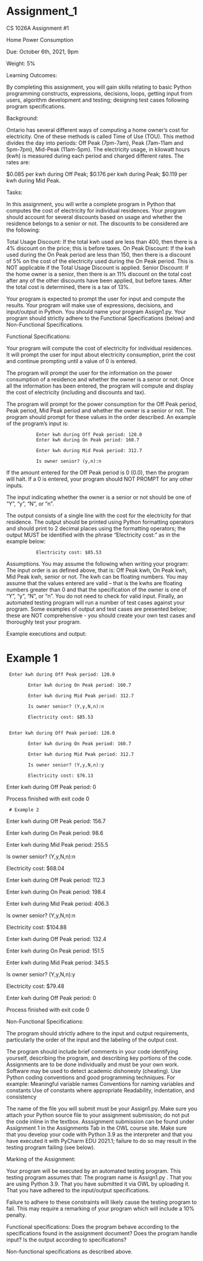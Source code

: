 # Assignment_1
CS 1026A Assignment #1


Home Power Consumption

Due: October 6th, 2021, 9pm

Weight: 5%

Learning Outcomes:

By completing this assignment, you will gain skills relating to basic Python programming constructs, expressions, decisions, loops, getting input from users, algorithm development and testing; designing test cases following program specifications.

Background:

Ontario has several different ways of computing a home owner’s cost for electricity.  One of these methods is called Time of Use (TOU).  This method divides the day into periods: Off Peak (7pm-7am), Peak (7am-11am and 5pm-7pm), Mid-Peak (11am-5pm).  The electricity usage, in kilowatt hours (kwh) is measured during each period and charged different rates.  The rates are:

$0.085 per kwh during Off Peak;
$0.176 per kwh during Peak;
$0.119 per kwh during Mid Peak.

Tasks:

In this assignment, you will write a complete program in Python that computes the cost of electricity for individual residences.  Your program should account for several discounts based on usage and whether the residence belongs to a senior or not.  The discounts to be considered are the following:

Total Usage Discount: If the total kwh used are less than 400, then there is a 4% discount on the price; this is before taxes.
On Peak Discount: If the kwh used during the On Peak period are less than 150, then there is a discount of 5% on the cost of the electricity used during the On Peak period.  This is NOT applicable if the Total Usage Discount is applied.
Senior Discount: If the home owner is a senior, then there is an 11% discount on the total cost after any of the other discounts have been applied, but before taxes.
After the total cost is determined, there is a tax of 13%.

 

Your program is expected to prompt the user for input and compute the results. Your program will make use of expressions, decisions, and input/output in Python.  You should name your program Assign1.py.  Your program should strictly adhere to the Functional Specifications (below) and Non-Functional Specifications.

Functional Specifications:

Your program will compute the cost of electricity for individual residences.  It will prompt the user for input about electricity consumption, print the cost and continue prompting until a value of 0 is entered.

The program will prompt the user for the information on the power consumption of a residence and whether the owner is a senor or not.  Once all the information has been entered, the program will compute and display the cost of electricity (including and discounts and tax).

The program will prompt for the power consumption for the Off Peak period, Peak period, Mid Peak period and whether the owner is a senior or not.  The program should prompt for these values in the order described.  An example of the program’s input is:

               Enter kwh during Off Peak period: 120.0
               Enter kwh during On Peak period: 160.7

               Enter kwh during Mid Peak period: 312.7

               Is owner senior? (y,n):n

If the amount entered for the Off Peak period is 0 (0.0), then the program will halt.  If a 0 is entered, your program should NOT PROMPT for any other inputs.
 

The input indicating whether the owner is a senior or not should be one of “Y”, “y”, “N”, or “n”.
 
The output consists of a single line with the cost for the electricity for that residence.  The output should be printed using Python formatting operators and should print to 2 decimal places using the formatting operators; the output MUST be identified with the phrase “Electricity cost:” as in the example below:

               Electricity cost: $85.53

Assumptions.   You may assume the following when writing your program:
The input order is as defined above, that is: Off Peak kwh, On Peak kwh, Mid Peak kwh, senior or not.
The kwh can be floating numbers.
You may assume that the values entered are valid – that is the kwhs are floating numbers greater than 0 and that the specification of the owner is one of “Y”, “y”, “N”, or “n”.  You do not need to check for valid input.
Finally, an automated testing program will run a number of test cases against your program.  Some examples of output and test cases are presented below; these are NOT comprehensive - you should create your own test cases and thoroughly test your program. 

Example executions and output:

# Example 1
     Enter kwh during Off Peak period: 120.0

            Enter kwh during On Peak period: 160.7

            Enter kwh during Mid Peak period: 312.7

            Is owner senior? (Y,y,N,n):n

            Electricity cost: $85.53


     Enter kwh during Off Peak period: 120.0

            Enter kwh during On Peak period: 160.7

            Enter kwh during Mid Peak period: 312.7

            Is owner senior? (Y,y,N,n):y

            Electricity cost: $76.13

Enter kwh during Off Peak period: 0

Process finished with exit code 0

     # Example 2

Enter kwh during Off Peak period: 156.7

Enter kwh during On Peak period: 98.6

Enter kwh during Mid Peak period: 255.5

Is owner senior? (Y,y,N,n):n

Electricity cost: $68.04

Enter kwh during Off Peak period: 112.3

Enter kwh during On Peak period: 198.4

Enter kwh during Mid Peak period: 406.3

Is owner senior? (Y,y,N,n):n

Electricity cost: $104.88

Enter kwh during Off Peak period: 132.4

Enter kwh during On Peak period: 151.5

Enter kwh during Mid Peak period: 345.5

Is owner senior? (Y,y,N,n):y

Electricity cost: $79.48

Enter kwh during Off Peak period: 0

Process finished with exit code 0

Non-Functional Specifications:

The program should strictly adhere to the input and output requirements, particularly the order of the input and the labeling of the output cost.
 
The program should include brief comments in your code identifying yourself, describing the program, and describing key portions of the code.
Assignments are to be done individually and must be your own work. Software may be used to detect academic dishonesty (cheating).
Use Python coding conventions and good programming techniques. For example:
Meaningful variable names
Conventions for naming variables and constants
Use of constants where appropriate
Readability, indentation, and consistency
 
The name of the file you will submit must be your Assign1.py. Make sure you attach your Python source file to your assignment submission; do not put the code inline in the textbox.  Asssignment submission can be found under Assignment 1 in the Assignments Tab in the OWL course site.
Make sure that you develop your code with Python 3.9 as the interpreter and that you have executed it with PyCharm EDU 2021.1; failure to do so may result in the testing program failing (see below).

Marking of the Assignment:

Your program will be executed by an automated testing program.  This testing program assumes that:
The program name is Assign1.py .
That you are using Python 3.9.
That you have submitted it via OWL by uploading it.
That you have adhered to the input/output specifications.
 
Failure to adhere to these constraints will likely cause the testing program to fail.  This may require a remarking of your program which will include a 10% penalty.
 

Functional specifications:
Does the program behave according to the specifications found in the assignment document?
Does the program handle input?
Is the output according to specifications? 
 
Non-functional specifications as described above.
